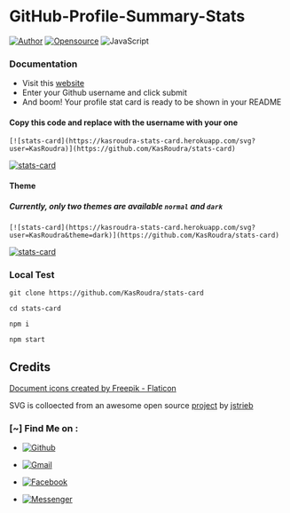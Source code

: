 # GitHub-Profile-Summary-Stats

[![Author](https://img.shields.io/badge/Author-KasRoudra-purple?style=flat-square)](https://github.com/KasRoudra)
[![Opensource](https://img.shields.io/badge/Open%20Source-Yes-cyan?style=flat-square)](./LICENSE)
![JavaScript](https://img.shields.io/badge/Written%20In-JS-blue?style=flat-square)


### Documentation

 - Visit this [website](https://kasroudra-stats-card.herokuapp.com)
 - Enter your Github username and click submit
 - And boom! Your profile stat card is ready to be shown in your README

#### Copy this code and replace with the username with your one

```
[![stats-card](https://kasroudra-stats-card.herokuapp.com/svg?user=KasRoudra)](https://github.com/KasRoudra/stats-card)
```

[![stats-card](https://kasroudra-stats-card.herokuapp.com/svg?user=KasRoudra)](https://github.com/KasRoudra/stats-card)

#### Theme

##### Currently, only two themes are available `normal` and `dark`

```
[![stats-card](https://kasroudra-stats-card.herokuapp.com/svg?user=KasRoudra&theme=dark)](https://github.com/KasRoudra/stats-card)
```

[![stats-card](https://kasroudra-stats-card.herokuapp.com/svg?user=KasRoudra&theme=dark)](https://github.com/KasRoudra/stats-card)


### Local Test

```
git clone https://github.com/KasRoudra/stats-card 
```
```
cd stats-card
```
```
npm i
```
```
npm start
```

## Credits

[Document icons created by Freepik - Flaticon](https://www.flaticon.com/free-icons/document)

SVG is colloected from an awesome open source [project](https://github.com/jstrieb/github-stats) by [jstrieb](https://github.com/jstrieb/)

### [~] Find Me on :
- [![Github](https://img.shields.io/badge/Github-KasRoudra-green?style=for-the-badge&logo=github)](https://github.com/KasRoudra2)

- [![Gmail](https://img.shields.io/badge/Gmail-KasRoudra-green?style=for-the-badge&logo=gmail)](mailto:kasroudrakrd@gmail.com)
 
- [![Facebook](https://img.shields.io/badge/Facebook-KasRoudra-green?style=for-the-badge&logo=messenger)](https://facebook.com/KasRoudra)

- [![Messenger](https://img.shields.io/badge/Messenger-KasRoudra-green?style=for-the-badge&logo=messenger)](https://m.me/KasRoudra)